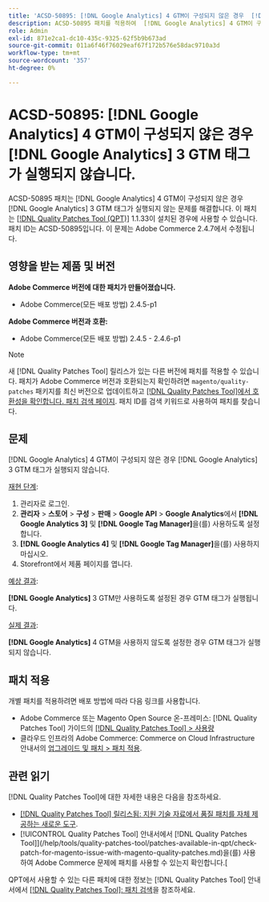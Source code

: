 ```yaml
---
title: 'ACSD-50895: [!DNL Google Analytics] 4 GTM이 구성되지 않은 경우  [!DNL Google Analytics] 3 GTM 태그가 실행되지 않습니다.'
description: ACSD-50895 패치를 적용하여  [!DNL Google Analytics] 4 GTM이 구성되지 않은 경우  [!DNL Google Analytics] 3 GTM 태그가 실행되지 않는 Adobe Commerce 문제를 해결합니다.
role: Admin
exl-id: 871e2ca1-dc10-435c-9325-62f5b9b673ad
source-git-commit: 011a6f46f76029eaf67f172b576e58dac9710a3d
workflow-type: tm+mt
source-wordcount: '357'
ht-degree: 0%

---
```


# ACSD-50895: [!DNL Google Analytics] 4 GTM이 구성되지 않은 경우 [!DNL Google Analytics] 3 GTM 태그가 실행되지 않습니다.

ACSD-50895 패치는 [!DNL Google Analytics] 4 GTM이 구성되지 않은 경우 [!DNL Google Analytics] 3 GTM 태그가 실행되지 않는 문제를 해결합니다. 이 패치는 [[!DNL Quality Patches Tool (QPT)]](https://experienceleague.adobe.com/en/docs/commerce-operations/tools/quality-patches-tool/quality-patches-tool-to-self-serve-quality-patches) 1.1.33이 설치된 경우에 사용할 수 있습니다. 패치 ID는 ACSD-50895입니다. 이 문제는 Adobe Commerce 2.4.7에서 수정됩니다.

## 영향을 받는 제품 및 버전

**Adobe Commerce 버전에 대한 패치가 만들어졌습니다.**

* Adobe Commerce(모든 배포 방법) 2.4.5-p1

**Adobe Commerce 버전과 호환:**

* Adobe Commerce(모든 배포 방법) 2.4.5 - 2.4.6-p1

>[!NOTE]
>
>새 [!DNL Quality Patches Tool] 릴리스가 있는 다른 버전에 패치를 적용할 수 있습니다. 패치가 Adobe Commerce 버전과 호환되는지 확인하려면 `magento/quality-patches` 패키지를 최신 버전으로 업데이트하고 [[!DNL Quality Patches Tool]에서 호환성을 확인합니다. 패치 검색 페이지](https://experienceleague.adobe.com/tools/commerce-quality-patches/index.html). 패치 ID를 검색 키워드로 사용하여 패치를 찾습니다.

## 문제

[!DNL Google Analytics] 4 GTM이 구성되지 않은 경우 [!DNL Google Analytics] 3 GTM 태그가 실행되지 않습니다.

<u>재현 단계</u>:

1. 관리자로 로그인.
1. **관리자** > **스토어** > **구성** > **판매** > **Google API** > **Google Analytics**&#x200B;에서 **[!DNL Google Analytics 3]** 및 **[!DNL Google Tag Manager]**&#x200B;을(를) 사용하도록 설정합니다.
1. **[!DNL Google Analytics 4]** 및 **[!DNL Google Tag Manager]**&#x200B;을(를) 사용하지 마십시오.
1. Storefront에서 제품 페이지를 엽니다.

<u>예상 결과</u>:

**[!DNL Google Analytics]** 3 GTM만 사용하도록 설정된 경우 GTM 태그가 실행됩니다.

<u>실제 결과</u>:

**[!DNL Google Analytics]** 4 GTM을 사용하지 않도록 설정한 경우 GTM 태그가 실행되지 않습니다.

## 패치 적용

개별 패치를 적용하려면 배포 방법에 따라 다음 링크를 사용합니다.

* Adobe Commerce 또는 Magento Open Source 온-프레미스: [!DNL Quality Patches Tool] 가이드의 [[!DNL Quality Patches Tool] > 사용량](/help/tools/quality-patches-tool/usage.md)
* 클라우드 인프라의 Adobe Commerce: Commerce on Cloud Infrastructure 안내서의 [업그레이드 및 패치 > 패치 적용](https://experienceleague.adobe.com/docs/commerce-cloud-service/user-guide/develop/upgrade/apply-patches.html).

## 관련 읽기

[!DNL Quality Patches Tool]에 대한 자세한 내용은 다음을 참조하세요.

* [[!DNL Quality Patches Tool] 릴리스됨: 지원 기술 자료에서 품질 패치를 자체 제공하는 새로운 도구](https://experienceleague.adobe.com/en/docs/commerce-operations/tools/quality-patches-tool/quality-patches-tool-to-self-serve-quality-patches).
* [!UICONTROL Quality Patches Tool] 안내서에서  [!DNL Quality Patches Tool]](/help/tools/quality-patches-tool/patches-available-in-qpt/check-patch-for-magento-issue-with-magento-quality-patches.md)을(를) 사용하여 Adobe Commerce 문제에 패치를 사용할 수 있는지 확인합니다.[


QPT에서 사용할 수 있는 다른 패치에 대한 정보는 [!DNL Quality Patches Tool] 안내서에서 [[!DNL Quality Patches Tool]: 패치 검색](https://experienceleague.adobe.com/tools/commerce-quality-patches/index.html)을 참조하세요.

